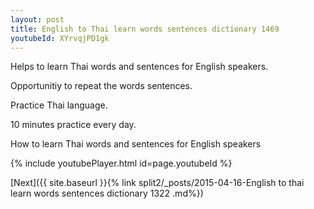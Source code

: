 ```yaml
---
layout: post
title: English to Thai learn words sentences dictionary 1469 
youtubeId: XYrvqjPD1gk
---
```

 
 
Helps to learn Thai words and sentences for English speakers.

Opportunitiy to repeat the words sentences. 

Practice Thai language. 
 
10 minutes practice every day. 
 
How to learn Thai words and sentences for English speakers 
 
{% include youtubePlayer.html id=page.youtubeId %}
 
 
[Next]({{ site.baseurl }}{% link  split2/_posts/2015-04-16-English to thai learn words sentences dictionary 1322 .md%})
 
